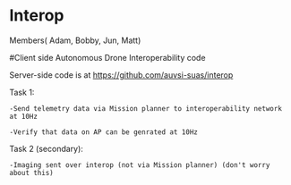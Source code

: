 # Interop

Members( Adam, Bobby, Jun, Matt)

#Client side Autonomous Drone Interoperability code

Server-side code is at https://github.com/auvsi-suas/interop 

Task 1:
  
    -Send telemetry data via Mission planner to interoperability network at 10Hz
    
    -Verify that data on AP can be genrated at 10Hz
    
Task 2 (secondary):
  
    -Imaging sent over interop (not via Mission planner) (don't worry about this)
